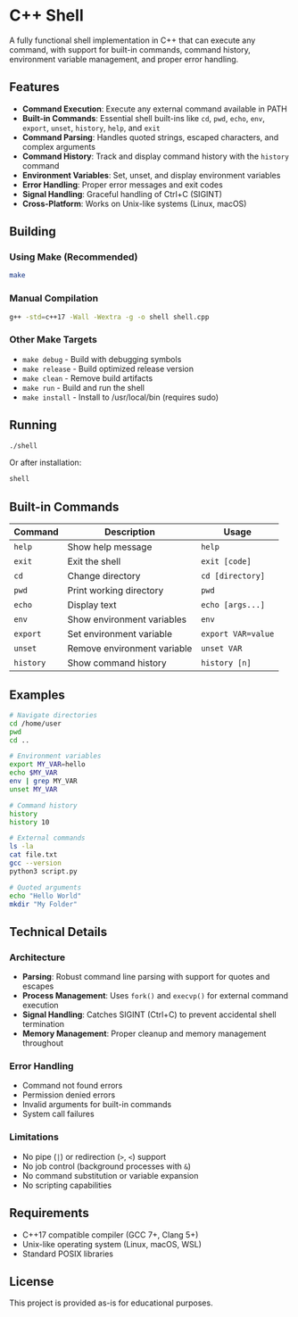 # C++ Shell

A fully functional shell implementation in C++ that can execute any command, with support for built-in commands, command history, environment variable management, and proper error handling.

## Features

- **Command Execution**: Execute any external command available in PATH
- **Built-in Commands**: Essential shell built-ins like `cd`, `pwd`, `echo`, `env`, `export`, `unset`, `history`, `help`, and `exit`
- **Command Parsing**: Handles quoted strings, escaped characters, and complex arguments
- **Command History**: Track and display command history with the `history` command
- **Environment Variables**: Set, unset, and display environment variables
- **Error Handling**: Proper error messages and exit codes
- **Signal Handling**: Graceful handling of Ctrl+C (SIGINT)
- **Cross-Platform**: Works on Unix-like systems (Linux, macOS)

## Building

### Using Make (Recommended)
```bash
make
```

### Manual Compilation
```bash
g++ -std=c++17 -Wall -Wextra -g -o shell shell.cpp
```

### Other Make Targets
- `make debug` - Build with debugging symbols
- `make release` - Build optimized release version
- `make clean` - Remove build artifacts
- `make run` - Build and run the shell
- `make install` - Install to /usr/local/bin (requires sudo)

## Running

```bash
./shell
```

Or after installation:
```bash
shell
```

## Built-in Commands

| Command | Description | Usage |
|---------|-------------|-------|
| `help` | Show help message | `help` |
| `exit` | Exit the shell | `exit [code]` |
| `cd` | Change directory | `cd [directory]` |
| `pwd` | Print working directory | `pwd` |
| `echo` | Display text | `echo [args...]` |
| `env` | Show environment variables | `env` |
| `export` | Set environment variable | `export VAR=value` |
| `unset` | Remove environment variable | `unset VAR` |
| `history` | Show command history | `history [n]` |

## Examples

```bash
# Navigate directories
cd /home/user
pwd
cd ..

# Environment variables
export MY_VAR=hello
echo $MY_VAR
env | grep MY_VAR
unset MY_VAR

# Command history
history
history 10

# External commands
ls -la
cat file.txt
gcc --version
python3 script.py

# Quoted arguments
echo "Hello World"
mkdir "My Folder"
```

## Technical Details

### Architecture
- **Parsing**: Robust command line parsing with support for quotes and escapes
- **Process Management**: Uses `fork()` and `execvp()` for external command execution
- **Signal Handling**: Catches SIGINT (Ctrl+C) to prevent accidental shell termination
- **Memory Management**: Proper cleanup and memory management throughout

### Error Handling
- Command not found errors
- Permission denied errors
- Invalid arguments for built-in commands
- System call failures

### Limitations
- No pipe (`|`) or redirection (`>`, `<`) support
- No job control (background processes with `&`)
- No command substitution or variable expansion
- No scripting capabilities

## Requirements

- C++17 compatible compiler (GCC 7+, Clang 5+)
- Unix-like operating system (Linux, macOS, WSL)
- Standard POSIX libraries

## License

This project is provided as-is for educational purposes.
